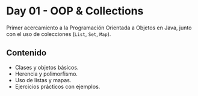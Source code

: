 # Day 01 - OOP & Collections

Primer acercamiento a la Programación Orientada a Objetos en Java, junto con el uso de colecciones (`List`, `Set`, `Map`).

## Contenido
- Clases y objetos básicos.
- Herencia y polimorfismo.
- Uso de listas y mapas.
- Ejercicios prácticos con ejemplos.